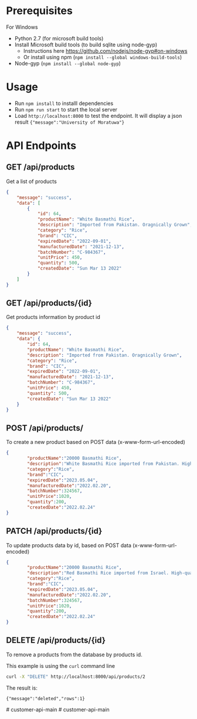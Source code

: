 

# Prerequisites

For Windows

* Python 2.7 (for microsoft build tools)
* Install Microsoft build tools (to build sqlite using node-gyp)
  * Instructions here https://github.com/nodejs/node-gyp#on-windows
  * Or install using npm (`npm install --global windows-build-tools`)
* Node-gyp (`npm install --global node-gyp`)

# Usage

* Run `npm install` to installl dependencies
* Run `npm run start` to start the local server
* Load `http://localhost:8000` to test the endpoint. It will display a json result `{"message":"University of Moratuwa"}`

# API Endpoints

## GET /api/products

Get a list of products

```json
{
    "message": "success",
    "data": [
        {
            "id": 64,
            "productName": "White Basmathi Rice",
            "description": "Imported from Pakistan. Oragnically Grown",
            "category": "Rice",
            "brand": "CIC",
            "expiredDate": "2022-09-01",
            "manufacturedDate": "2021-12-13",
            "batchNumber": "C-984367",
            "unitPrice": 450,
            "quantity": 500,
            "createdDate": "Sun Mar 13 2022"
        }
    ]
}
```

## GET /api/products/{id}

Get products information by product id

```json
{
    "message": "success",
    "data": {
        "id": 64,
        "productName": "White Basmathi Rice",
        "description": "Imported from Pakistan. Oragnically Grown",
        "category": "Rice",
        "brand": "CIC",
        "expiredDate": "2022-09-01",
        "manufacturedDate": "2021-12-13",
        "batchNumber": "C-984367",
        "unitPrice": 450,
        "quantity": 500,
        "createdDate": "Sun Mar 13 2022"
    }
}
```

## POST /api/products/

To create a new product based on POST data (x-www-form-url-encoded)
```json
{
        "productName":"20000 Basmathi Rice",
        "description":"White Basmathi Rice imported from Pakistan. High-quality rice with extra fragrance. Organically grown.",
        "category":"Rice",
        "brand":"CIC",
        "expiredDate":"2023.05.04",
        "manufacturedDate":"2022.02.20",
        "batchNumber":324567,
        "unitPrice":1020,
        "quantity":200,
        "createdDate":"2022.02.24"
}
````


## PATCH /api/products/{id}

To update products data by id, based on POST data (x-www-form-url-encoded)



```json
{
        "productName":"20000 Basmathi Rice",
        "description":"Red Basmathi Rice imported from Israel. High-quality rice with extra fragrance. Organically grown.",
        "category":"Rice",
        "brand":"CIC",
        "expiredDate":"2023.05.04",
        "manufacturedDate":"2022.02.20",
        "batchNumber":324567,
        "unitPrice":1020,
        "quantity":200,
        "createdDate":"2022.02.24"
}
```

## DELETE /api/products/{id}

To remove a products from the database by products id. 

This example is using the `curl` command line


```bash
curl -X "DELETE" http://localhost:8000/api/products/2
```

The result is:

`{"message":"deleted","rows":1}`











#   c u s t o m e r - a p i - m a i n  
 #   c u s t o m e r - a p i - m a i n  
 